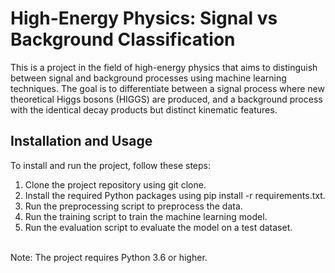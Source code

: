 # High-Energy Physics: Signal vs Background Classification
This is a project in the field of high-energy physics that aims to distinguish between signal and background processes using machine learning techniques. The goal is to differentiate between a signal process where new theoretical Higgs bosons (HIGGS) are produced, and a background process with the identical decay products but distinct kinematic features.

## Installation and Usage
To install and run the project, follow these steps:

1. Clone the project repository using git clone.
2. Install the required Python packages using pip install -r requirements.txt.
3. Run the preprocessing script to preprocess the data.
4. Run the training script to train the machine learning model.
5. Run the evaluation script to evaluate the model on a test dataset.

<br />Note: The project requires Python 3.6 or higher.
